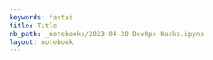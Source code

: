 ```yaml
---
keywords: fastai
title: Title
nb_path: _notebooks/2023-04-28-DevOps-Hacks.ipynb
layout: notebook
---
```


<!--
#################################################
### THIS FILE WAS AUTOGENERATED! DO NOT EDIT! ###
#################################################
# file to edit: _notebooks/2023-04-28-DevOps-Hacks.ipynb
-->

<div class="container" id="notebook-container">
        
</div>
 

